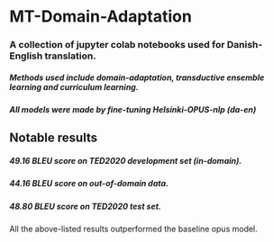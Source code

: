 # MT-Domain-Adaptation

### A collection of jupyter colab notebooks used for Danish-English translation.
##### Methods used include domain-adaptation, transductive ensemble learning and curriculum learning. 
##### All models were made by fine-tuning Helsinki-OPUS-nlp (da-en)




## Notable results

##### 49.16 BLEU score on TED2020 development set (in-domain).
##### 44.16 BLEU score on out-of-domain data.
##### 48.80 BLEU score on TED2020 test set.

All the above-listed results outperformed the baseline opus model.
